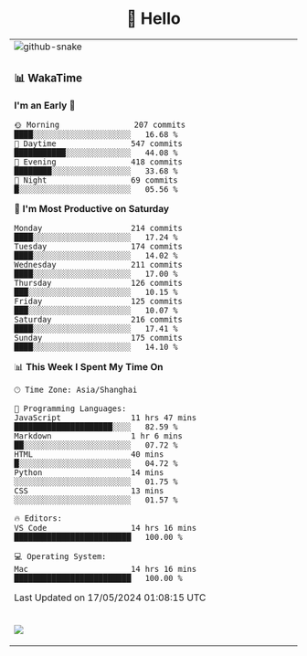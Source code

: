 <div align="center">

# 🙋 Hello

<table>

  <tr>
  <td>
    <img
  alt="github-snake"
  src="profile-snake-contrib/github-user-contribution.svg"
/>
  </td>
</tr>

<tr><td>

### 📊 WakaTime

<!--START_SECTION:waka-->
**I'm an Early 🐤** 

```text
🌞 Morning                207 commits         ████░░░░░░░░░░░░░░░░░░░░░   16.68 % 
🌆 Daytime                547 commits         ███████████░░░░░░░░░░░░░░   44.08 % 
🌃 Evening                418 commits         ████████░░░░░░░░░░░░░░░░░   33.68 % 
🌙 Night                  69 commits          █░░░░░░░░░░░░░░░░░░░░░░░░   05.56 % 
```
📅 **I'm Most Productive on Saturday** 

```text
Monday                   214 commits         ████░░░░░░░░░░░░░░░░░░░░░   17.24 % 
Tuesday                  174 commits         ████░░░░░░░░░░░░░░░░░░░░░   14.02 % 
Wednesday                211 commits         ████░░░░░░░░░░░░░░░░░░░░░   17.00 % 
Thursday                 126 commits         ███░░░░░░░░░░░░░░░░░░░░░░   10.15 % 
Friday                   125 commits         ███░░░░░░░░░░░░░░░░░░░░░░   10.07 % 
Saturday                 216 commits         ████░░░░░░░░░░░░░░░░░░░░░   17.41 % 
Sunday                   175 commits         ████░░░░░░░░░░░░░░░░░░░░░   14.10 % 
```


📊 **This Week I Spent My Time On** 

```text
🕑︎ Time Zone: Asia/Shanghai

💬 Programming Languages: 
JavaScript               11 hrs 47 mins      █████████████████████░░░░   82.59 % 
Markdown                 1 hr 6 mins         ██░░░░░░░░░░░░░░░░░░░░░░░   07.72 % 
HTML                     40 mins             █░░░░░░░░░░░░░░░░░░░░░░░░   04.72 % 
Python                   14 mins             ░░░░░░░░░░░░░░░░░░░░░░░░░   01.75 % 
CSS                      13 mins             ░░░░░░░░░░░░░░░░░░░░░░░░░   01.57 % 

🔥 Editors: 
VS Code                  14 hrs 16 mins      █████████████████████████   100.00 % 

💻 Operating System: 
Mac                      14 hrs 16 mins      █████████████████████████   100.00 % 
```


 Last Updated on 17/05/2024 01:08:15 UTC
<!--END_SECTION:waka-->

</td></tr>
<td>
  <!-- programming tool icon 编程工具图标 -->

<img src="https://skillicons.dev/icons?i=sass,ts,jest,express,nuxt,firebase,gatsby,js,vue,react,redux,docker,discord,mongodb,stackoverflow,idea,git,vscode,github,gitlab,figma,vite,svg,next,gulp,webpack,bootstrap,jquery,swift,prisma" /><br>

  </td>
</table>
